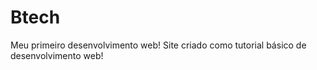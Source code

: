 # Btech
 Meu primeiro desenvolvimento web! Site criado como tutorial básico de desenvolvimento web!
